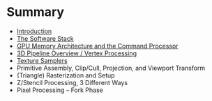 # Summary

* [Introduction](README.md)
* [The Software Stack](chapter1-software-stack.md)
* [GPU Memory Architecture and the Command Processor](chapter2-gpu-architecture.md)
* [3D Pipeline Overview / Vertex Processing](chapter3-pipeline-overview.md)
* [Texture Samplers](chapter4-texture-samplers.md)
* Primitive Assembly, Clip/Cull, Projection, and Viewport Transform
* (Triangle) Rasterization and Setup
* Z/Stencil Processing, 3 Different Ways
* Pixel Processing – Fork Phase


